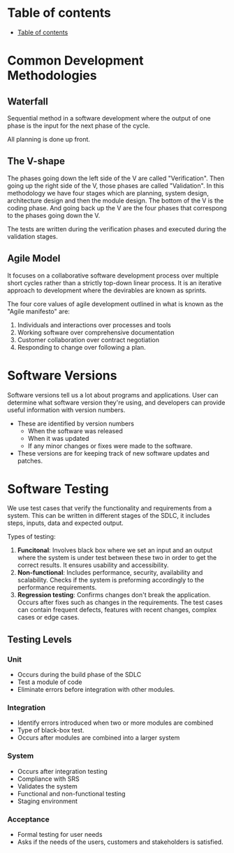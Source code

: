 # Table of contents
- [Table of contents](#table-of-contents)

# Common Development Methodologies 

## Waterfall 
Sequential method in a software development where the output of one phase is the input for the next phase of the cycle. 

All planning is done up front. 

## The V-shape 
The phases going down the left side of the V are called "Verification". Then going up the right side of the V, those phases are called "Validation". In this methodology we have four stages which are planning, system design, architecture design and then the module design. The bottom of the V is the coding phase. And going back up the V are the four phases that correspong to the phases going down the V. 

The tests are written during the verification phases and executed during the validation stages. 

## Agile Model 
It focuses on a collaborative software development process over multiple short cycles rather than a strictly top-down linear process. It is an iterative approach to development where the devirables are known as sprints. 

The four core values of agile development outlined in what is known as the "Agile manifesto" are: 

1. Individuals and interactions over processes and tools
2. Working software over comprehensive documentation 
3. Customer collaboration over contract negotiation 
4. Responding to change over following a plan. 


# Software Versions 
Software versions tell us a lot about programs and applications. User can determine what software version they're using, and developers can provide useful information with version numbers. 

- These are identified by version numbers 
  - When the software was released 
  - When it was updated 
  - If any minor changes or fixes were made to the software. 
- These versions are for keeping track of new software updates and patches. 

# Software Testing 
We use test cases that verify the functionality and requirements from a system. This can be written in different stages of the SDLC, it includes steps, inputs, data and expected output. 

Types of testing: 
1. **Funcitonal**: Involves black box where we set an input and an output where the system is under test between these two in order to get the correct results. It ensures usability and accessibility. 
2. **Non-functional**: Includes performance, security, availability and scalability. Checks if the system is preforming accordingly to the performance requirements.  
3. **Regression testing**: Confirms changes don't break the application. Occurs after fixes such as changes in the requirements. The test cases can contain frequent defects, features with recent changes, complex cases or edge cases. 


## Testing Levels 

### Unit 
- Occurs during the build phase of the SDLC
- Test a module of code 
- Eliminate errors before integration with other modules. 

### Integration
- Identify errors introduced when two or more modules are combined 
- Type of black-box test. 
- Occurs after modules are combined into a larger system

### System 
- Occurs after integration testing 
- Compliance with SRS 
- Validates the system 
- Functional and non-functional testing 
- Staging environment 


### Acceptance
- Formal testing for user needs 
- Asks if the needs of the users, customers and stakeholders is satisfied. 